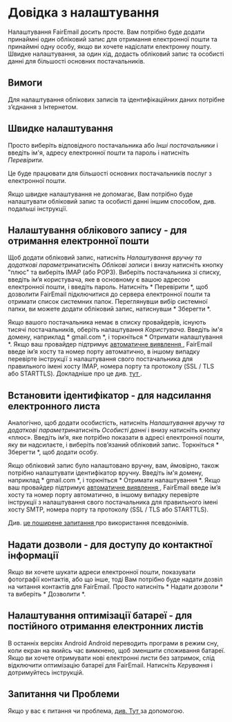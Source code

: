 # Довідка з налаштування

Налаштування FairEmail досить просте. Вам потрібно буде додати принаймні один обліковий запис для отримання електронної пошти та принаймні одну особу, якщо ви хочете надіслати електронну пошту. Швидке налаштування, за один хід, додасть обліковий запис та особисті данні для більшості основних постачальників.

## Вимоги

Для налаштування облікових записів та ідентифікаційних даних потрібне з’єднання з Інтернетом.

## Швидке налаштування

Просто виберіть відповідного постачальника або *Інші постачальники* і введіть ім'я, адресу електронної пошти та пароль і натисніть *Перевірити*.

Це буде працювати для більшості основних постачальників послуг з електронної пошти.

Якщо швидке налаштування не допомагає, Вам потрібно буде налаштувати обліковий запис та особисті данні іншим способом, див. подальші інструкції.

## Налаштування облікового запису - для отримання електронної пошти

Щоб додати обліковий запис, натисніть *Налаштування вручну та додаткові параметри*натисніть *Облікові записи* і внизу натисніть кнопку "плюс" та виберіть IMAP (або POP3). Виберіть постачальника зі списку, введіть ім’я користувача, яке в основному є вашою адресою електронної пошти, і введіть пароль. Натисніть * Перевірити *, щоб дозволити FairEmail підключитися до сервера електронної пошти та отримати список системних папок. Переглянувши вибір системної папки, ви можете додати обліковий запис, натиснувши * Зберегти *.

Якщо вашого постачальника немає в списку провайдерів, існують тисячі постачальників, оберіть налаштування *Користувача*. Введіть ім'я домену, наприклад * gmail.com *, і торкніться * Отримати налаштування *. Якщо ваш провайдер підтримує [ автоматичне виявлення ](https://tools.ietf.org/html/rfc6186), FairEmail введе ім’я хосту та номер порту автоматично, в іншому випадку перевірте інструкції з налаштування свого постачальника для правильного імені хосту IMAP, номера порту та протоколу (SSL / TLS або STARTTLS). Докладніше про це див. [ тут ](https://github.com/M66B/FairEmail/blob/master/FAQ.md#authorizing-accounts).

## Встановити ідентифікатор - для надсилання електронного листа

Аналогічно, щоб додати особистість, натисніть *Налаштування вручну та додаткові параметри*натисніть *Особисті данні* і внизу натисніть кнопку «плюс». Введіть ім’я, яке потрібно показати в адресі електронної пошти, яку ви надсилаєте, і виберіть пов’язаний обліковий запис. Торкніться * Зберегти *, щоб додати особу.

Якщо обліковий запис було налаштовано вручну, вам, ймовірно, також потрібно налаштувати ідентифікатор вручну. Введіть ім'я домену, наприклад * gmail.com *, і торкніться * Отримати налаштування *. Якщо ваш провайдер підтримує [ автоматичне виявлення ](https://tools.ietf.org/html/rfc6186), FairEmail введе ім’я хосту та номер порту автоматично, в іншому випадку перевірте інструкції з налаштування свого постачальника для правильного імені хосту SMTP, номера порту та протоколу (SSL / TLS або STARTTLS).

Див. [ це поширене запитання ](https://github.com/M66B/FairEmail/blob/master/FAQ.md#FAQ9) про використання псевдонімів.

## Надати дозволи - для доступу до контактної інформації

Якщо ви хочете шукати адреси електронної пошти, показувати фотографії контактів, або що інше, тоді Вам потрібно буде надати дозвіл на читання контактів для FairEmail. Просто натисніть * Надати дозволи * та виберіть * Дозволити *.

## Налаштування оптимізації батареї - для постійного отримання електронних листів

В останніх версіях Android Android переводить програми в режим сну, коли екран на якийсь час вимкнено, щоб зменшити споживання батареї. Якщо ви хочете отримувати нові електронні листи без затримок, слід відключити оптимізацію батареї для FairEmail. Натисніть *Керування* і дотримуйтесь інструкцій.

## Запитання чи Проблеми

Якщо у вас є питання чи проблема, [ див. Тут ](https://github.com/M66B/FairEmail/blob/master/FAQ.md) за допомогою.